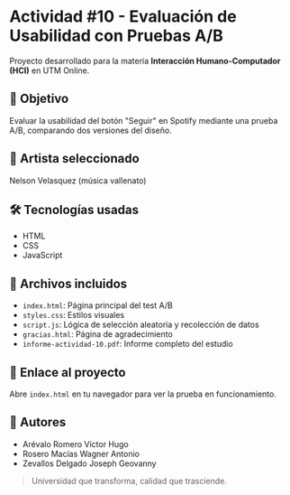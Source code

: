 # Actividad #10 - Evaluación de Usabilidad con Pruebas A/B

Proyecto desarrollado para la materia **Interacción Humano-Computador (HCI)** en UTM Online.

## 🎯 Objetivo

Evaluar la usabilidad del botón "Seguir" en Spotify mediante una prueba A/B, comparando dos versiones del diseño.

## 🎵 Artista seleccionado

Nelson Velasquez (música vallenato)

## 🛠️ Tecnologías usadas

- HTML
- CSS
- JavaScript

## 📂 Archivos incluidos

- `index.html`: Página principal del test A/B
- `styles.css`: Estilos visuales
- `script.js`: Lógica de selección aleatoria y recolección de datos
- `gracias.html`: Página de agradecimiento
- `informe-actividad-10.pdf`: Informe completo del estudio

## 🔗 Enlace al proyecto

Abre `index.html` en tu navegador para ver la prueba en funcionamiento.

## 👥 Autores

- Arévalo Romero Víctor Hugo
- Rosero Macías Wagner Antonio
- Zevallos Delgado Joseph Geovanny

> Universidad que transforma, calidad que trasciende.
